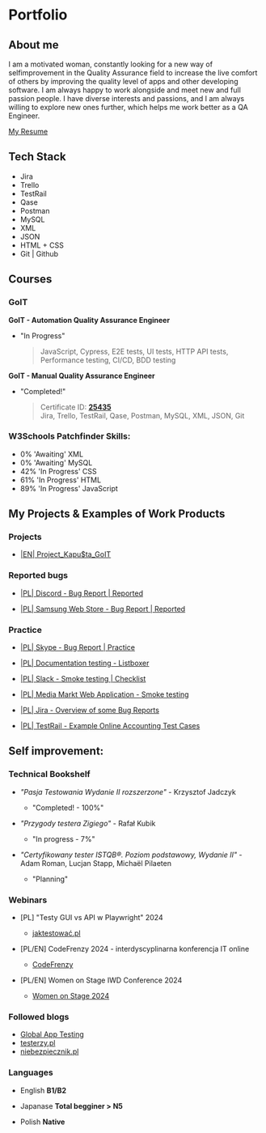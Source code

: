 # Portfolio

## About me

I am a motivated woman, constantly looking for a new way of selfimprovement in the Quality Assurance field to increase the live
comfort of others by improving the quality level of apps and other developing software. I am always happy to work alongside and meet new and full passion people.
I have diverse interests and passions, and I am always willing to explore new ones further,
which helps me work better as a QA Engineer.

[My Resume](https://drive.google.com/file/d/1bMTUV6jLFu7zVNd3j-O39Ja3mNe8oKx0/view?usp=sharing)

## Tech Stack

- Jira
- Trello
- TestRail
- Qase
- Postman
- MySQL
- XML
- JSON
- HTML + CSS
- Git | Github

## Courses

### GoIT

**GoIT - Automation Quality Assurance Engineer**

- "In Progress"
  > JavaScript, Cypress, E2E tests, UI tests, HTTP API tests, Performance testing, CI/CD, BDD testing

**GoIT - Manual Quality Assurance Engineer**

- "Completed!"
  > Certificate ID:
  > [**25435**](https://drive.google.com/file/d/1YSF7cdC86hxwpAVeqwzIRy5GSEhfZyM_/view?usp=sharing)</br>
  > Jira, Trello, TestRail, Qase, Postman, MySQL, XML, JSON, Git

### W3Schools Patchfinder Skills:

- 0% 'Awaiting' XML
- 0% 'Awaiting' MySQL
- 42% 'In Progress' CSS
- 61% 'In Progress' HTML
- 89% 'In Progress' JavaScript

## My Projects & Examples of Work Products

### Projects

- [|EN| Project_Kapu$ta_GoIT](https://github.com/MioLuczak/Project_Kapusta)

### Reported bugs

- [|PL| Discord - Bug Report | Reported](https://drive.google.com/file/d/1XvZAP7MohiaUTo_Bg_8UtlzFPbtCZQTo/view?usp=sharing)

- [|PL| Samsung Web Store - Bug Report | Reported](https://drive.google.com/file/d/1XWWcqAtT4UEAA0DBMUl0HA7EFT78KHE2/view?usp=sharing)

### Practice

- [|PL| Skype - Bug Report | Practice](https://drive.google.com/file/d/1cTX439NJNxUpervl1Vsk_jZ2U-i8tBB-/view?usp=sharing)

- [|PL| Documentation testing - Listboxer](https://drive.google.com/file/d/1PprvSo00JEdhbnH-JI3lmyBRr5kXg8Cm/view?usp=sharing)

- [|PL| Slack - Smoke testing | Checklist](https://drive.google.com/file/d/17KsqaMVbRkSUB3Ycgcq5mSEek28pV4J5/view?usp=sharing)

- [|PL| Media Markt Web Application - Smoke testing](https://drive.google.com/file/d/1UHNS3ZyM4gA_RXm4md-C9ZzCCvCe9aBZ/view?usp=sharing)

- [|PL| Jira - Overview of some Bug Reports](https://drive.google.com/file/d/18Xb20MpS3FSver5dtjE-_Jt_xVKxic-r/view?usp=sharing)

- [|PL| TestRail - Example Online Accounting Test Cases](https://drive.google.com/file/d/1JClCLc58rECJ4_FXpU4vp083N-MOQrjR/view?usp=sharing)

## Self improvement:

### Technical Bookshelf

- _"Pasja Testowania Wydanie II rozszerzone"_ - Krzysztof Jadczyk

  - "Completed! - 100%"

- _"Przygody testera Zigiego"_ - Rafał Kubik

  - "In progress - 7%"

- _"Certyfikowany tester ISTQB®. Poziom podstawowy, Wydanie II"_ - Adam Roman, Lucjan Stapp, Michaël Pilaeten
  - "Planning"

### Webinars

- [PL] "Testy GUI vs API w Playwright" 2024

  - [jaktestować.pl](https://jaktestowac.pl/)

- [PL/EN] CodeFrenzy 2024 - interdyscyplinarna konferencja IT online

  - [CodeFrenzy](https://codefrenzy.pl/)

- [PL/EN] Women on Stage IWD Conference 2024
  - [Women on Stage 2024](https://www.womenonstage.net/iwd-2024)

### Followed blogs

- [Global App Testing](https://www.globalapptesting.com/blog)
- [testerzy.pl](https://testerzy.pl/)
- [niebezpiecznik.pl](https://niebezpiecznik.pl/category/all/)

### Languages

- English **B1/B2**

- Japanase **Total begginer > N5**

- Polish **Native**
